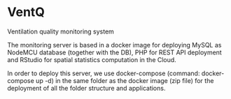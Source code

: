 # VentQ
Ventilation quality monitoring system

The monitoring server is based in a docker image for deploying MySQL as NodeMCU database (together with the DB), PHP for REST API deployment and RStudio for spatial statistics computation in the Cloud.

In order to deploy this server, we use docker-compose (command: docker-compose up -d) in the same folder as the docker image (zip file) for the deployment of all the folder structure and applications.
